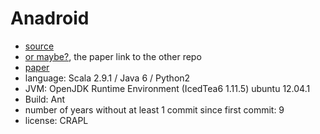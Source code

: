 # Anadroid

- [source](https://github.com/maggieddie/pushdownoo)
- [or maybe?](https://github.com/maggieddie/anadroid), the paper link to the other repo
- [paper](https://dl.acm.org/doi/10.1145/2516760.2516769)
- language: Scala 2.9.1 / Java 6 / Python2
- JVM: OpenJDK Runtime Environment (IcedTea6 1.11.5) ubuntu 12.04.1
- Build: Ant
- number of years without at least 1 commit since first commit: 9
- license: CRAPL
